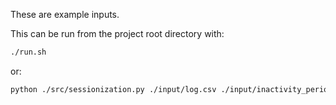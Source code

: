 These are example inputs.

This can be run from the project root directory with:
```bash
./run.sh
```

or:
```bash
python ./src/sessionization.py ./input/log.csv ./input/inactivity_period.txt ./output/sessionization.txt
```

